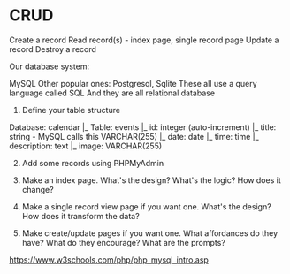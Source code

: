 # CRUD

Create a record
Read record(s) - index page, single record page
Update a record
Destroy a record

Our database system:

MySQL
Other popular ones: Postgresql, Sqlite
These all use a query language called SQL
And they are all relational database

1. Define your table structure

Database: calendar
 |_ Table: events
      |_ id: integer (auto-increment)
      |_ title: string - MySQL calls this VARCHAR(255)
      |_ date: date
      |_ time: time
      |_ description: text
      |_ image: VARCHAR(255)

2. Add some records using PHPMyAdmin

3. Make an index page. What's the design? What's the logic? How does it change?

4. Make a single record view page if you want one. What's the design?
How does it transform the data?

5. Make create/update pages if you want one. What affordances do they have?
What do they encourage? What are the prompts?

https://www.w3schools.com/php/php_mysql_intro.asp
